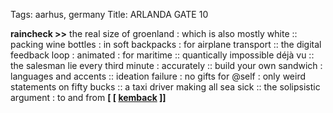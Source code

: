 Tags: aarhus, germany
Title: ARLANDA GATE 10
  
**raincheck >>** the real size of groenland : which is also mostly white :: packing wine bottles : in soft backpacks : for airplane transport :: the digital feedback loop : animated : for maritime :: quantically impossible déjà vu :: the salesman lie every third minute : accurately :: build your own sandwich : languages and accents :: ideation failure : no gifts for @self : only weird statements on fifty bucks :: a taxi driver making all sea sick :: the solipsistic argument : to and from
**[ [ [kemback](https://kemback.bandcamp.com) ]]**